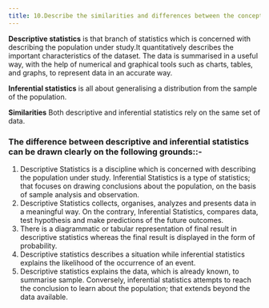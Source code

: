 ```yaml
---
title: 10.Describe the similarities and differences between the concepts of “DESCRIPTIVE” and “INFERENTIAL” statistics
---
```

**Descriptive statistics** is that branch of statistics which is concerned with describing the population under study.It quantitatively describes the important characteristics of the dataset. The data is summarised in a useful way, with the help of numerical and graphical tools such as charts, tables, and graphs, to represent data in an accurate way. 

**Inferential statistics** is all about generalising a distribution from the sample of the population. 

 **Similarities** Both descriptive and inferential statistics rely on the same set of data.

### The difference between descriptive and inferential statistics can be drawn clearly on the following grounds::- 

  1. Descriptive Statistics is a discipline which is concerned with describing the population under study. Inferential Statistics is a type of statistics; that focuses on drawing conclusions about the population, on the basis of sample analysis and observation.
  2. Descriptive Statistics collects, organises, analyzes and presents data in a meaningful way. On the contrary, Inferential Statistics, compares data, test hypothesis and make predictions of the future outcomes.
  3. There is a diagrammatic or tabular representation of final result in descriptive statistics whereas the final result is displayed in the form of probability.
  4. Descriptive statistics describes a situation while inferential statistics explains the likelihood of the occurrence of an event.
  5. Descriptive statistics explains the data, which is already known, to summarise sample. Conversely, inferential statistics attempts to reach the conclusion to learn about the population; that extends beyond the data available.
 
